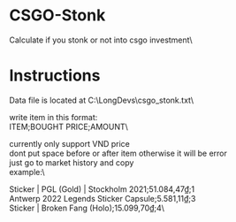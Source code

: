 # CSGO-Stonk
 Calculate if you stonk or not into csgo investment\


# Instructions
Data file is located at C:\LongDevs\csgo_stonk.txt\

write item in this format:\
ITEM;BOUGHT PRICE;AMOUNT\

currently only support VND price\
dont put space before or after item otherwise it will be error\
just go to market history and copy\
example:\

Sticker | PGL (Gold) | Stockholm 2021;51.084,47₫;1\
Antwerp 2022 Legends Sticker Capsule;5.581,11₫;3\
Sticker | Broken Fang (Holo);15.099,70₫;4\
